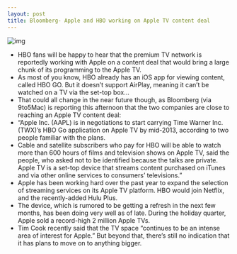 ```yaml
---
layout: post
title: Bloomberg- Apple and HBO working on Apple TV content deal
---
```

![img](http://media.idownloadblog.com/wp-content/uploads/2013/01/hbo-go-ss.png)
* HBO fans will be happy to hear that the premium TV network is reportedly working with Apple on a content deal that would bring a large chunk of its programming to the Apple TV.
* As most of you know, HBO already has an iOS app for viewing content, called HBO GO. But it doesn’t support AirPlay, meaning it can’t be watched on a TV via the set-top box…
* That could all change in the near future though, as Bloomberg (via 9to5Mac) is reporting this afternoon that the two companies are close to reaching an Apple TV content deal:
* “Apple Inc. (AAPL) is in negotiations to start carrying Time Warner Inc. (TWX)’s HBO Go application on Apple TV by mid-2013, according to two people familiar with the plans.
* Cable and satellite subscribers who pay for HBO will be able to watch more than 600 hours of films and television shows on Apple TV, said the people, who asked not to be identified because the talks are private. Apple TV is a set-top device that streams content purchased on iTunes and via other online services to consumers’ televisions.”
* Apple has been working hard over the past year to expand the selection of streaming services on its Apple TV platform. HBO would join Netflix, and the recently-added Hulu Plus.
* The device, which is rumored to be getting a refresh in the next few months, has been doing very well as of late. During the holiday quarter, Apple sold a record-high 2 million Apple TVs.
* Tim Cook recently said that the TV space “continues to be an intense area of interest for Apple.” But beyond that, there’s still no indication that it has plans to move on to anything bigger.

